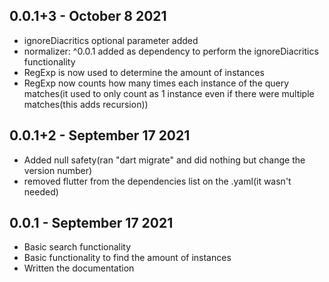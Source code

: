 ## 0.0.1+3 - October 8 2021
* ignoreDiacritics optional parameter added
* normalizer: ^0.0.1 added as dependency to perform the ignoreDiacritics functionality
* RegExp is now used to determine the amount of instances
* RegExp now counts how many times each instance of the query matches(it used to only count as 1 instance even if there were multiple matches(this adds recursion))
## 0.0.1+2 - September 17 2021
* Added null safety(ran "dart migrate" and did nothing but change the version number)
* removed flutter from the dependencies list on the .yaml(it wasn't needed)

## 0.0.1 - September 17 2021

* Basic search functionality
* Basic functionality to find the amount of instances
* Written the documentation
